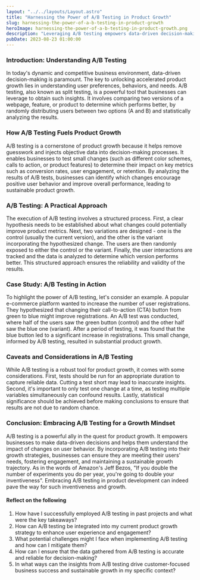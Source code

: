```yaml
---
layout: "../../layouts/Layout.astro"
title: "Harnessing the Power of A/B Testing in Product Growth"
slug: harnessing-the-power-of-a-b-testing-in-product-growth
heroImage: harnessing-the-power-of-a-b-testing-in-product-growth.png
description: "Leveraging A/B testing empowers data-driven decision-making for customer-focused business growth by optimizing product strategies and user engagement."
pubDate: 2023-08-23 01:00:00
---
```


### Introduction: Understanding A/B Testing

In today's dynamic and competitive business environment, data-driven decision-making is paramount. The key to unlocking accelerated product growth lies in understanding user preferences, behaviors, and needs. A/B testing, also known as split testing, is a powerful tool that businesses can leverage to obtain such insights. It involves comparing two versions of a webpage, feature, or product to determine which performs better, by randomly distributing users between two options (A and B) and statistically analyzing the results.

### How A/B Testing Fuels Product Growth

A/B testing is a cornerstone of product growth because it helps remove guesswork and injects objective data into decision-making processes. It enables businesses to test small changes (such as different color schemes, calls to action, or product features) to determine their impact on key metrics such as conversion rates, user engagement, or retention. By analyzing the results of A/B tests, businesses can identify which changes encourage positive user behavior and improve overall performance, leading to sustainable product growth.

### A/B Testing: A Practical Approach

The execution of A/B testing involves a structured process. First, a clear hypothesis needs to be established about what changes could potentially improve product metrics. Next, two variations are designed - one is the control (usually the current version), and the other is the variant incorporating the hypothesized change. The users are then randomly exposed to either the control or the variant. Finally, the user interactions are tracked and the data is analyzed to determine which version performs better. This structured approach ensures the reliability and validity of the results.

### Case Study: A/B Testing in Action

To highlight the power of A/B testing, let's consider an example. A popular e-commerce platform wanted to increase the number of user registrations. They hypothesized that changing their call-to-action (CTA) button from green to blue might improve registrations. An A/B test was conducted, where half of the users saw the green button (control) and the other half saw the blue one (variant). After a period of testing, it was found that the blue button led to a significant increase in registrations. This small change, informed by A/B testing, resulted in substantial product growth.

### Caveats and Considerations in A/B Testing

While A/B testing is a robust tool for product growth, it comes with some considerations. First, tests should be run for an appropriate duration to capture reliable data. Cutting a test short may lead to inaccurate insights. Second, it's important to only test one change at a time, as testing multiple variables simultaneously can confound results. Lastly, statistical significance should be achieved before making conclusions to ensure that results are not due to random chance.

### Conclusion: Embracing A/B Testing for a Growth Mindset

A/B testing is a powerful ally in the quest for product growth. It empowers businesses to make data-driven decisions and helps them understand the impact of changes on user behavior. By incorporating A/B testing into their growth strategies, businesses can ensure they are meeting their users' needs, fostering engagement, and maintaining a sustainable growth trajectory. As in the words of Amazon's Jeff Bezos, "If you double the number of experiments you do per year, you're going to double your inventiveness". Embracing A/B testing in product development can indeed pave the way for such inventiveness and growth.

#### Reflect on the following

1. How have I successfully employed A/B testing in past projects and what were the key takeaways?
2. How can A/B testing be integrated into my current product growth strategy to enhance user experience and engagement?
3. What potential challenges might I face when implementing A/B testing and how can I mitigate them?
4. How can I ensure that the data gathered from A/B testing is accurate and reliable for decision-making?
5. In what ways can the insights from A/B testing drive customer-focused business success and sustainable growth in my specific context?
